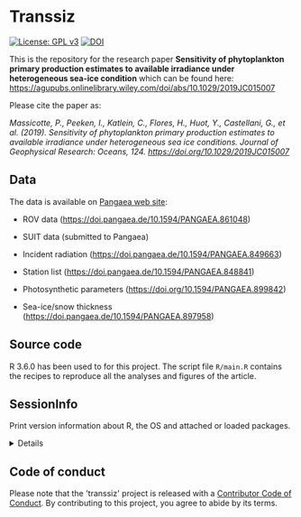 # Transsiz

[![License: GPL v3](https://img.shields.io/badge/License-GPLv3-blue.svg)](https://www.gnu.org/licenses/gpl-3.0) [![DOI](https://zenodo.org/badge/DOI/10.5281/zenodo.3364144.svg)](https://doi.org/10.5281/zenodo.3364144)

This is the repository for the research paper **Sensitivity of phytoplankton primary production estimates to available irradiance under heterogeneous sea-ice condition** which can be found here: https://agupubs.onlinelibrary.wiley.com/doi/abs/10.1029/2019JC015007

Please cite the paper as: 

*Massicotte, P., Peeken, I., Katlein, C., Flores, H., Huot, Y., Castellani, G., et al. (2019). Sensitivity of phytoplankton primary production estimates to available irradiance under heterogeneous sea ice conditions. Journal of Geophysical Research: Oceans, 124. https://doi.org/10.1029/2019JC015007*

## Data

The data is available on [Pangaea web site](https://www.pangaea.de/):

- ROV data (https://doi.pangaea.de/10.1594/PANGAEA.861048)

- SUIT data (submitted to Pangaea)

- Incident radiation (https://doi.pangaea.de/10.1594/PANGAEA.849663)

- Station list (https://doi.pangaea.de/10.1594/PANGAEA.848841)

- Photosynthetic parameters (https://doi.org/10.1594/PANGAEA.899842)

- Sea-ice/snow thickness (https://doi.pangaea.de/10.1594/PANGAEA.897958)

## Source code

R 3.6.0 has been used to for this project. The script file `R/main.R` contains the recipes to reproduce all the analyses and figures of the article.

## SessionInfo

Print version information about R, the OS and attached or loaded packages.

<details>

```r
> sessionInfo()
R version 3.6.0 (2019-04-26)
Platform: x86_64-pc-linux-gnu (64-bit)
Running under: Linux Mint 19.1

Matrix products: default
BLAS:   /usr/lib/x86_64-linux-gnu/openblas/libblas.so.3
LAPACK: /usr/lib/x86_64-linux-gnu/libopenblasp-r0.2.20.so

locale:
 [1] LC_CTYPE=en_CA.UTF-8       LC_NUMERIC=C               LC_TIME=en_CA.UTF-8        LC_COLLATE=en_CA.UTF-8     LC_MONETARY=en_CA.UTF-8   
 [6] LC_MESSAGES=en_CA.UTF-8    LC_PAPER=en_CA.UTF-8       LC_NAME=C                  LC_ADDRESS=C               LC_TELEPHONE=C            
[11] LC_MEASUREMENT=en_CA.UTF-8 LC_IDENTIFICATION=C       

attached base packages:
[1] parallel  stats     graphics  grDevices utils     datasets  methods   base     

other attached packages:
 [1] xtable_1.8-2          pbmcapply_1.4.1       data.table_1.12.2     furrr_0.1.0.9002      future_1.12.0         readxl_1.3.1          multidplyr_0.0.0.9000
 [8] sf_0.7-4              extrafont_0.17        feather_0.3.3         forcats_0.4.0         stringr_1.4.0         dplyr_0.8.0.1         purrr_0.3.2          
[15] readr_1.3.1           tidyr_0.8.3.9000      tibble_2.1.1          ggplot2_3.1.1         tidyverse_1.2.1       MASS_7.3-51.1        

loaded via a namespace (and not attached):
 [1] nlme_3.1-139       fs_1.3.1           usethis_1.5.0      lubridate_1.7.4    devtools_2.0.2     httr_1.4.0         rprojroot_1.3-2    tools_3.6.0       
 [9] backports_1.1.4    R6_2.4.0           KernSmooth_2.23-15 DBI_1.0.0          lazyeval_0.2.2     colorspace_1.4-1   withr_2.1.2        tidyselect_0.2.5  
[17] prettyunits_1.0.2  processx_3.3.1     curl_3.3           compiler_3.6.0     git2r_0.24.0       extrafontdb_1.0    cli_1.1.0          rvest_0.3.3       
[25] xml2_1.2.0         desc_1.2.0         scales_1.0.0       classInt_0.3-3     callr_3.2.0        digest_0.6.18      rmarkdown_1.12     pkgconfig_2.0.2   
[33] htmltools_0.3.6    sessioninfo_1.1.1  styler_1.1.1       rlang_0.3.4.9003   rstudioapi_0.10    generics_0.0.2     jsonlite_1.6       magrittr_1.5      
[41] Rcpp_1.0.1         munsell_0.5.0      clipr_0.6.0        stringi_1.4.3      yaml_2.2.0         pkgbuild_1.0.2     plyr_1.8.4         grid_3.6.0        
[49] listenv_0.7.0      crayon_1.3.4       lattice_0.20-38    haven_2.1.0        hms_0.4.2          zeallot_0.1.0      knitr_1.22         ps_1.3.0          
[57] pillar_1.3.1       datapasta_3.0.0    pkgload_1.0.2      codetools_0.2-16   clisymbols_1.2.0   glue_1.3.1         packrat_0.5.0      evaluate_0.13     
[65] remotes_2.0.2      modelr_0.1.4       vctrs_0.1.0.9003   testthat_2.1.1     Rttf2pt1_1.3.7     cellranger_1.1.0   gtable_0.3.0       rematch2_2.0.1    
[73] assertthat_0.2.1   xfun_0.6           broom_0.5.2        e1071_1.7-1        class_7.3-15       tinytex_0.12       memoise_1.1.0      units_0.6-3       
[81] globals_0.12.4     here_0.1    
```
</details>

## Code of conduct

Please note that the 'transsiz' project is released with a [Contributor Code of Conduct](CODE_OF_CONDUCT.md). By contributing to this project, you agree to abide by its terms.

